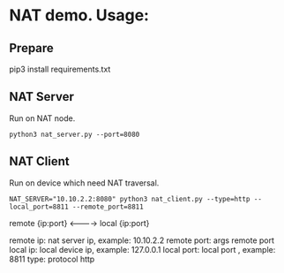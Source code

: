 # NAT demo. Usage:

## Prepare 
pip3 install requirements.txt

## NAT Server 
Run on NAT node.
```
python3 nat_server.py --port=8080
```
## NAT Client
Run on device which need NAT traversal.
```
NAT_SERVER="10.10.2.2:8080" python3 nat_client.py --type=http --local_port=8811 --remote_port=8811
```
remote {ip:port} <----> local {ip:port}

remote ip: nat server ip, example: 10.10.2.2
remote port: args remote port
local ip: local device ip, example: 127.0.0.1
local port: local port , example: 8811
type: protocol http